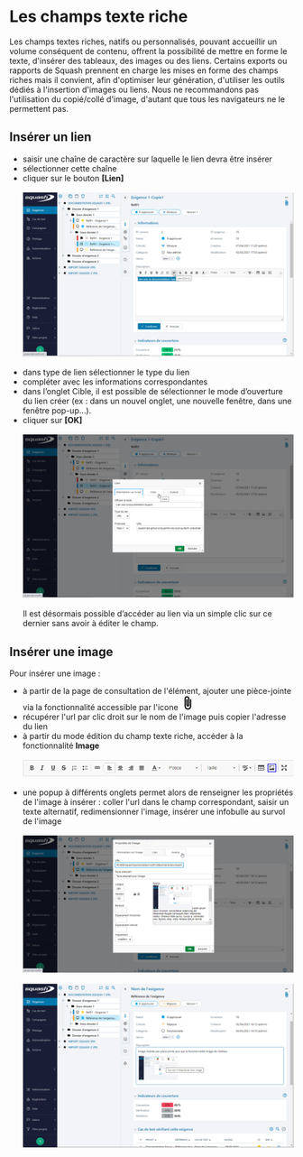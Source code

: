 
# Les champs texte riche

Les champs textes riches, natifs ou personnalisés, pouvant accueillir un volume conséquent de contenu, offrent la possibilité de mettre en forme le texte, d'insérer des tableaux, des images ou des liens.
Certains exports ou rapports de Squash prennent en charge les mises en forme des champs riches mais il convient, afin d'optimiser leur génération, d'utiliser les outils dédiés à l'insertion d'images ou liens. Nous ne recommandons pas l'utilisation du copié/collé d'image, d'autant que tous les navigateurs ne le permettent pas.

## Insérer un lien

 - saisir une chaîne de caractère sur laquelle le lien devra être insérer
 - sélectionner cette chaîne
 - cliquer sur le bouton  **[Lien]**
<br/><br/>
![Fonction lien](resources/champtr-fonction-lien-fr.png)
<br/><br/>
 - dans type de lien sélectionner le type du lien
 - compléter avec les informations correspondantes
 - dans l’onglet Cible, il est possible de sélectionner le mode d’ouverture du lien créer (ex : dans un nouvel onglet, une nouvelle fenêtre, dans une fenêtre pop-up…). 
 - cliquer sur **[OK]**
<br/><br/>
![Lien](resources/champtr-lien-fr.png)
<br/><br/>
Il est désormais possible d’accéder au lien via un simple clic sur ce dernier sans avoir à éditer le champ.

## Insérer une image

Pour insérer une image : 

 - à partir de la page de consultation de l'élément, ajouter une pièce-jointe via la fonctionnalité accessible par l'icone ![Icone PJ](resources/attachments.png)
 - récupérer l'url par clic droit sur le nom de l'image puis copier l'adresse du lien
 - à partir du mode édition du champ texte riche, accéder à la fonctionnalité **Image**
<br/><br/>
![Fonction image](resources/champtr-fonct-image-fr.png)
<br/><br/>
 - une popup à différents onglets permet alors de renseigner les propriétés de l'image à insérer : coller l'url dans le champ correspondant, saisir un texte alternatif, redimensionner l'image, insérer une infobulle au survol de l'image
<br/><br/>
![Propriété de l'image à insérer](resources/champtr-propriete-image-fr.png)
<br/><br/>
![Rendu image insérée](resources/champtr-image-inseree-fr.png)


<!--stackedit_data:
eyJoaXN0b3J5IjpbLTE2MjE1MzQ2NzJdfQ==
-->
